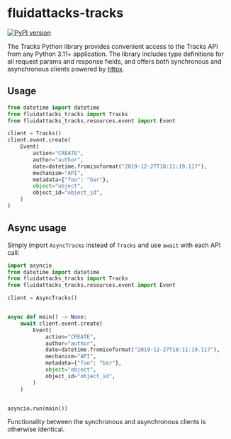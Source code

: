 # fluidattacks-tracks

[![PyPI version](https://img.shields.io/pypi/v/fluidattacks-tracks.svg)](https://pypi.org/project/fluidattacks-tracks/)

The Tracks Python library provides convenient access to the Tracks API from any Python 3.11+
application. The library includes type definitions for all request params and response fields,
and offers both synchronous and asynchronous clients powered by [httpx](https://github.com/encode/httpx).

## Usage

```python
from datetime import datetime
from fluidattacks_tracks import Tracks
from fluidattacks_tracks.resources.event import Event

client = Tracks()
client.event.create(
    Event(
        action="CREATE",
        author="author",
        date=datetime.fromisoformat("2019-12-27T18:11:19.117"),
        mechanism="API",
        metadata={"foo": "bar"},
        object="object",
        object_id="object_id",
    )
)
```

## Async usage

Simply import `AsyncTracks` instead of `Tracks` and use `await` with each API call:

```python
import asyncio
from datetime import datetime
from fluidattacks_tracks import Tracks
from fluidattacks_tracks.resources.event import Event

client = AsyncTracks()


async def main() -> None:
    await client.event.create(
        Event(
            action="CREATE",
            author="author",
            date=datetime.fromisoformat("2019-12-27T18:11:19.117"),
            mechanism="API",
            metadata={"foo": "bar"},
            object="object",
            object_id="object_id",
        )
    )


asyncio.run(main())
```

Functionality between the synchronous and asynchronous clients is otherwise identical.

